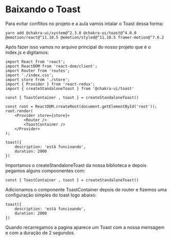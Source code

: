 # Baixando o Toast

Para evitar conflitos no projeto e a aula vamos intalar o Toast dessa forma:


    yarn add @chakra-ui/system@^2.3.0 @chakra-ui/toast@^4.0.0 @emotion/react@^11.10.5 @emotion/styled@^11.10.5 framer-motion@^7.6.2

Após fazer isso vamos no arquivo principal do nosso projeto que é o index.js e digitamos:

    import React from 'react';
    import ReactDOM from 'react-dom/client';
    import Router from 'routes';
    import './index.css';
    import store from './store';
    import { Provider } from 'react-redux';
    import { createStandaloneToast } from '@chakra-ui/toast'

    const { ToastContainer , toast } = createStandaloneToast()

    const root = ReactDOM.createRoot(document.getElementById('root'));
    root.render(
        <Provider store={store}>
            <Router />
            <ToastContainer />
        </Provider>
    );

    toast({
        description: 'está funcioando',
        duration: 2000
    })

Importamos o createStandaloneToast da nossa biblioteca e depois pegamos alguns compoonentes com:

    const { ToastContainer , toast } = createStandaloneToast()

Adicionamos o componente ToastContainer depois de router e fizemos uma configuração simples do toast logo abaixo:


    toast({
        description: 'está funcioando',
        duration: 2000
    })

Quando recarregamos a pagina aparece um Toast com a nossa mensagem e com a duração de 2 segundos.

